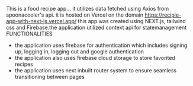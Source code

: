 This is a food recipe app... it utilizes data fetched using Axios from spoonacooler's api. it is hosted on Vercel on the domain https://recipie-app-with-next-js.vercel.app/
this app was created using NEXT.js, tailwind css  and Firebase.the application utilized context api for statemanagement
FUNCTIONALITIES
- the application uses firebase for authentication which includes signing up, logging in, logging out and google authentication
- the application also uses firebase cloud storage to store favorited recipes
- the application uses next inbuilt router system to ensure seamless transitioning between pages
